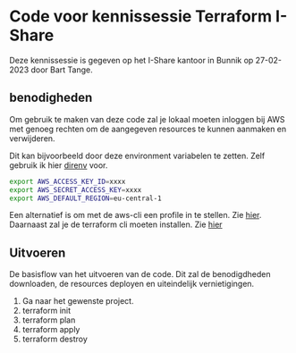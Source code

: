 # Code voor kennissessie Terraform I-Share

Deze kennissessie is gegeven op het I-Share kantoor in Bunnik op 27-02-2023 door Bart Tange.

## benodigheden

Om gebruik te maken van deze code zal je lokaal moeten inloggen bij AWS met genoeg rechten om de aangegeven resources te kunnen aanmaken en verwijderen.

Dit kan bijvoorbeeld door deze environment variabelen te zetten. Zelf gebruik ik hier [direnv](https://github.com/direnv/direnv) voor.

```sh
export AWS_ACCESS_KEY_ID=xxxx
export AWS_SECRET_ACCESS_KEY=xxxx
export AWS_DEFAULT_REGION=eu-central-1
```

Een alternatief is om met de aws-cli een profile in te stellen. Zie [hier](https://docs.aws.amazon.com/cli/latest/userguide/cli-configure-quickstart.html#cli-configure-quickstart-config).
Daarnaast zal je de terraform cli moeten installen. Zie [hier](https://developer.hashicorp.com/terraform/tutorials/aws-get-started/install-cli#install-terraform)

## Uitvoeren

De basisflow van het uitvoeren van de code. Dit zal de benodigdheden downloaden, de resources deployen en uiteindelijk vernietigingen.

1. Ga naar het gewenste project.
2. terraform init
3. terraform plan
4. terraform apply
5. terraform destroy